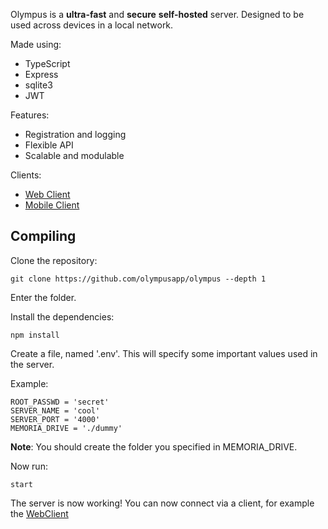 Olympus is a **ultra-fast** and **secure** **self-hosted** server. Designed to be used across devices in a local network.

Made using:
- TypeScript
- Express
- sqlite3
- JWT

Features:
- Registration and logging
- Flexible API
- Scalable and modulable

Clients:
- [Web Client](https://github.com/olympusapp/webclient)
- [Mobile Client](https://github.com/olympusapp/mobileclient)

## Compiling

Clone the repository:
```shell
git clone https://github.com/olympusapp/olympus --depth 1
```

Enter the folder.

Install the dependencies:
```shell
npm install
```

Create a file, named '.env'. This will specify some important values used in the server.

Example:

```
ROOT_PASSWD = 'secret'
SERVER_NAME = 'cool'
SERVER_PORT = '4000'
MEMORIA_DRIVE = './dummy'
```

**Note**: You should create the folder you specified in MEMORIA_DRIVE.

Now run:
```shell
start
```

The server is now working! You can now connect via a client, for example the [WebClient](https://github.com/olympusapp/webclient)